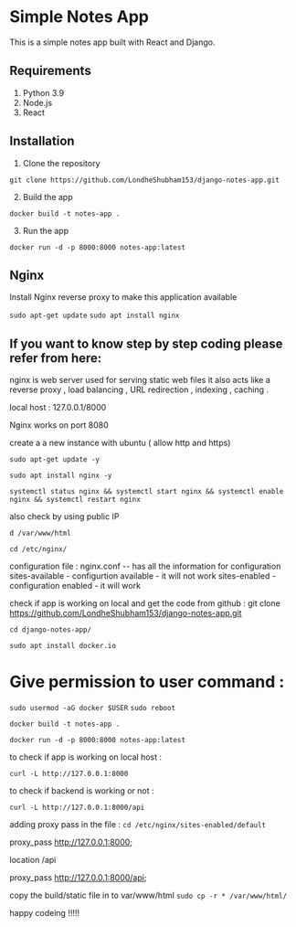 # Simple Notes App
This is a simple notes app built with React and Django.

## Requirements
1. Python 3.9
2. Node.js
3. React

## Installation
1. Clone the repository
```
git clone https://github.com/LondheShubham153/django-notes-app.git
```

2. Build the app
```
docker build -t notes-app .
```

3. Run the app
```
docker run -d -p 8000:8000 notes-app:latest
```

## Nginx

Install Nginx reverse proxy to make this application available

`sudo apt-get update`
`sudo apt install nginx`

## If you want to know step by step coding please refer from here:

nginx is web server used for serving static web files it also acts like a reverse proxy , load balancing , URL redirection , indexing , caching .

local host : 127.0.0.1/8000

Nginx works on port 8080



create a a new instance with ubuntu ( allow http and https)

`sudo apt-get update -y`

`sudo apt install nginx -y`

`systemctl status nginx && systemctl start nginx && systemctl enable nginx && systemctl restart nginx`

also check by using public IP

`d /var/www/html`

`cd /etc/nginx/`

configuration file : nginx.conf -- has all the information for configuration
sites-available - configurtion available  - it will not work
sites-enabled - configuration enabled - it will work

check if app is working on local and get the code from github : 
git clone https://github.com/LondheShubham153/django-notes-app.git

`cd django-notes-app/`

`sudo apt install docker.io`

# Give permission to user command : 

`sudo usermod -aG docker $USER`
`sudo reboot`

`docker build -t notes-app .`

`docker run -d -p 8000:8000 notes-app:latest`

to check if app is working on local host :

`curl -L http://127.0.0.1:8000`

to check if backend is working or not : 

`curl -L http://127.0.0.1:8000/api`

adding proxy pass in the file : 
`cd /etc/nginx/sites-enabled/default`

proxy_pass http://127.0.0.1:8000;

location /api

proxy_pass http://127.0.0.1:8000/api;

copy the build/static file in to var/www/html
`sudo cp -r * /var/www/html/`


happy codeing !!!!!



